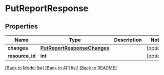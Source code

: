 # PutReportResponse

## Properties
Name | Type | Description | Notes
------------ | ------------- | ------------- | -------------
**changes** | [**PutReportResponseChanges**](PutReportResponseChanges.md) |  | [optional] 
**resource_id** | **int** |  | [optional] 

[[Back to Model list]](../README.md#documentation-for-models) [[Back to API list]](../README.md#documentation-for-api-endpoints) [[Back to README]](../README.md)

